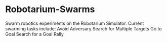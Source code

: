 # Robotarium-Swarms
Swarm robotics experiments on the Robotarium Simulator. Current swarming tasks include:
Avoid Adversary
Search for Multiple Targets
Go to Goal
Search for a Goal
Rally

